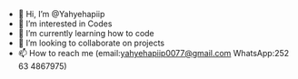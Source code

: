 - 👋 Hi, I’m @Yahyehapiip
- 👀 I’m interested in Codes 
- 🌱 I’m currently learning how to code
- 💞️ I’m looking to collaborate on projects
- 📫 How to reach me (email:yahyehapiip0077@gmail.com WhatsApp:252 63 4867975)

<!---
Yahyehapiip/Yahyehapiip is a ✨ special ✨ repository because its `README.md` (this file) appears on your GitHub profile.
You can click the Preview link to take a look at your changes.
--->
